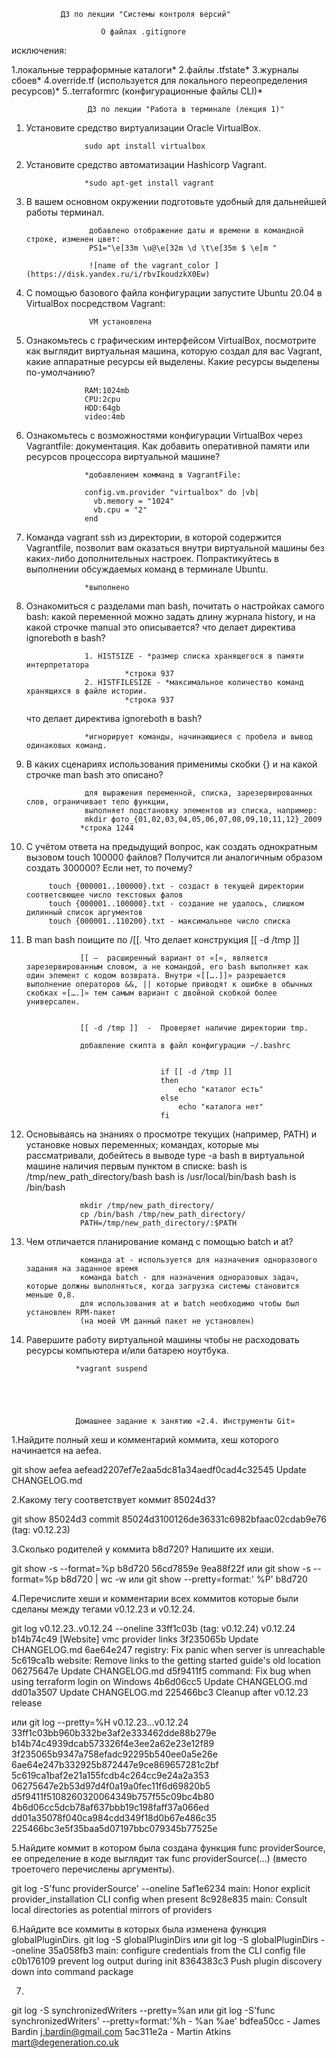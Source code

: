                ДЗ по лекции "Системы контроля версий"

                        О файлах .gitignore
  исключения:
  
 1.локальные терраформные каталоги*
 2.файлы .tfstate*
 3.журналы сбоев*
 4.override.tf (используется для локального переопределения ресурсов)*
 5..terraformrc (конфигурационные файлы CLI)*               






                     ДЗ по лекции "Работа в терминале (лекция 1)"

    

1. Установите средство виртуализации Oracle VirtualBox.

                    sudo apt install virtualbox


2. Установите средство автоматизации Hashicorp Vagrant.

                    *sudo apt-get install vagrant


3. В вашем основном окружении подготовьте удобный для дальнейшей работы терминал.

                     добавлено отображение даты и времени в командной строке, изменен цвет:
                     PS1="\e[33m \u@\e[32m \d \t\e[35m $ \e[m "

                     ![name of the vagrant_color ](https://disk.yandex.ru/i/rbvIkoudzkX0Ew) 

  
4. С помощью базового файла конфигурации запустите Ubuntu 20.04 в VirtualBox посредством Vagrant:

                     VM установлена


5. Ознакомьтесь с графическим интерфейсом VirtualBox, посмотрите как выглядит виртуальная машина, которую создал для вас Vagrant, какие аппаратные ресурсы ей выделены. Какие ресурсы выделены по-умолчанию?

                    RAM:1024mb
                    CPU:2cpu
                    HDD:64gb
                    video:4mb


6. Ознакомьтесь с возможностями конфигурации VirtualBox через Vagrantfile: документация. Как добавить оперативной памяти или ресурсов процессора виртуальной машине?

                    *добавлением комманд в VagrantFile:

                    config.vm.provider "virtualbox" do |vb|
                      vb.memory = "1024"
                      vb.cpu = "2"
                    end


7. Команда vagrant ssh из директории, в которой содержится Vagrantfile, позволит вам оказаться внутри виртуальной машины без каких-либо дополнительных настроек. Попрактикуйтесь в выполнении обсуждаемых команд в терминале Ubuntu.
    
                    *выполнено


8. Ознакомиться с разделами man bash, почитать о настройках самого bash:
какой переменной можно задать длину журнала history, и на какой строчке manual это описывается?
что делает директива ignoreboth в bash?

                    1. HISTSIZE - *размер списка хранящегося в памяти интерпретатора
                             *строка 937
                    2. HISTFILESIZE - *максимальное количество команд хранящихся в файле истории.
                             *строка 937

   что делает директива ignoreboth в bash?

                    *игнорирует команды, начинающиеся с пробела и вывод одинаковых команд.


  
9. В каких сценариях использования применимы скобки {} и на какой строчке man bash это описано?

                    для выражения переменной, списка, зарезервированных слов, ограничивает тело функции,
                    выполняет подстановку элементов из списка, например:
                    mkdir фото_{01,02,03,04,05,06,07,08,09,10,11,12}_2009
                   *строка 1244


10. С учётом ответа на предыдущий вопрос, как создать однократным вызовом touch 100000 файлов? Получится ли аналогичным образом создать 300000? Если нет, то почему?

             touch {000001..100000}.txt - создаст в текущей директории соответсвющее число текстовых фалов
             touch {000001..100000}.txt - создание не удалось, слишком дилинный список аргументов
             touch {000001..110200}.txt - максимальное число списка
 

11. В man bash поищите по /\[\[. Что делает конструкция [[ -d /tmp ]] 

                    [[ —  расширенный вариант от «[«, является зарезервированным словом, а не командой, его bash выполняет как один элемент с кодом возврата. Внутри «[[….]]» разрешается выполнение операторов &&, || которые приводят к ошибке в обычных скобках «[….]» тем самым вариант с двойной скобкой более универсален.

       
                    [[ -d /tmp ]]  -  Проверяет наличие директории tmp. 
					
					добавление скипта в файл конфигурации ~/.bashrc


                                      if [[ -d /tmp ]]
                                      then
                                          echo "каталог есть"
                                      else
                                          echo "каталога нет"
                                      fi 


12. Основываясь на знаниях о просмотре текущих (например, PATH) и установке новых переменных; командах, которые мы рассматривали, добейтесь в выводе type -a bash в виртуальной машине наличия первым пунктом в списке:
bash is /tmp/new_path_directory/bash
bash is /usr/local/bin/bash
bash is /bin/bash


                    mkdir /tmp/new_path_directory/
                    cp /bin/bash /tmp/new_path_directory/
                    PATH=/tmp/new_path_directory/:$PATH

             



13. Чем отличается планирование команд с помощью batch и at?

                    команда at - используется для назначения одноразового задания на заданное время
                    команда batch - для назначения одноразовых задач, которые должны выполняться, когда загрузка системы становится меньше 0,8.
                    для использования at и batch необходимо чтобы был установлен RPM-пакет
                    (на моей VM данный пакет не установлен)


14. Pавершите работу виртуальной машины чтобы не расходовать ресурсы компьютера и/или батарею ноутбука.
 
                   *vagrant suspend





                   Домашнее задание к занятию «2.4. Инструменты Git»
				   
				   

1.Найдите полный хеш и комментарий коммита, хеш которого начинается на aefea.


git show aefea
aefead2207ef7e2aa5dc81a34aedf0cad4c32545    Update CHANGELOG.md


2.Какому тегу соответствует коммит 85024d3?


git show 85024d3
commit 85024d3100126de36331c6982bfaac02cdab9e76 (tag: v0.12.23)


3.Сколько родителей у коммита b8d720? Напишите их хеши.

git show -s --format=%p b8d720
56cd7859e 9ea88f22f
или
git show -s --format=%p b8d720 | wc -w
или 
git show --pretty=format:' %P' b8d720



4.Перечислите хеши и комментарии всех коммитов которые были сделаны между тегами v0.12.23 и v0.12.24.

git log  v0.12.23..v0.12.24  --oneline
33ff1c03b (tag: v0.12.24) v0.12.24
b14b74c49 [Website] vmc provider links
3f235065b Update CHANGELOG.md
6ae64e247 registry: Fix panic when server is unreachable
5c619ca1b website: Remove links to the getting started guide's old location
06275647e Update CHANGELOG.md
d5f9411f5 command: Fix bug when using terraform login on Windows
4b6d06cc5 Update CHANGELOG.md
dd01a3507 Update CHANGELOG.md
225466bc3 Cleanup after v0.12.23 release

или 
git log --pretty=%H v0.12.23...v0.12.24
33ff1c03bb960b332be3af2e333462dde88b279e
b14b74c4939dcab573326f4e3ee2a62e23e12f89
3f235065b9347a758efadc92295b540ee0a5e26e
6ae64e247b332925b872447e9ce869657281c2bf
5c619ca1baf2e21a155fcdb4c264cc9e24a2a353
06275647e2b53d97d4f0a19a0fec11f6d69820b5
d5f9411f5108260320064349b757f55c09bc4b80
4b6d06cc5dcb78af637bbb19c198faff37a066ed
dd01a35078f040ca984cdd349f18d0b67e486c35
225466bc3e5f35baa5d07197bbc079345b77525e





5.Найдите коммит в котором была создана функция func providerSource, ее определение в коде выглядит так func providerSource(...) (вместо троеточего перечислены аргументы).

git log -S'func providerSource' --oneline
5af1e6234 main: Honor explicit provider_installation CLI config when present
8c928e835 main: Consult local directories as potential mirrors of providers




6.Найдите все коммиты в которых была изменена функция globalPluginDirs.
git log -S globalPluginDirs
или
git log -S globalPluginDirs --oneline
35a058fb3 main: configure credentials from the CLI config file
c0b176109 prevent log output during init
8364383c3 Push plugin discovery down into command package



7.
git log -S synchronizedWriters --pretty=%an
или
git log -S'func synchronizedWriters' --pretty=format:'%h - %an %ae'
bdfea50cc - James Bardin j.bardin@gmail.com
5ac311e2a - Martin Atkins mart@degeneration.co.uk

